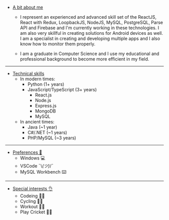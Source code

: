 
- [A bit about me ](#)
  - I represent an experienced and advanced skill set of the ReactJS, React with Redux,
LoopbackJS, NodeJS, MySQL, PostgreSQL, Parse API and Firebase and I'm currently
working in these technologies. I am also very skillful in creating solutions for
Android devices as well. I am a specialist in creating and developing multiple apps
and I also know how to monitor them properly.

  - I am a graduate in Computer Science and I use my educational and professional
background to become more efficient in my field.

---
- [Technical skills ](#)
  - In modern times:
    - Python (1+ years)
    - JavaScript/TypeScript (3+ years)
      - React.js
      - Node.js
      - Express.js
      - MongoDB
      - MySQL
  - In ancient times:
    - Java (~1 year)
    - C#/.NET (~1 years)
    - PHP/MySQL (~3 years)

---
- [Preferences 🙏 ](#)
  - Windows  💻
  - VSCode ¯\\_(ツ)_/¯
  - MySQL Workbench ⌨️

---
- [Special interests 👌](#)
  - Codeing 👨‍💻
  - Cycling 🚴‍♂️
  - Workout 🏋🏻
  - Play Cricket 🤾🏻
